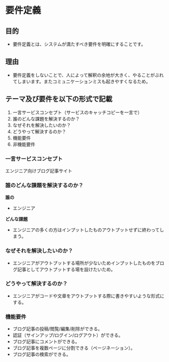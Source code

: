 # 要件定義

## 目的

- 要件定義とは、システムが満たすべき要件を明確にすることです。

## 理由

- 要件定義をしないことで、人によって解釈の余地が大きく、やることがぶれてしまいます。またコミュニケーションミスも起きやすくなるため。

## テーマ及び要件を以下の形式で記載

1. 一言サービスコンセプト（サービスのキャッチコピーを一言で）
2. 誰のどんな課題を解決するのか？
3. なぜそれを解決したいのか？
4. どうやって解決するのか？
5. 機能要件
6. 非機能要件

### 一言サービスコンセプト

エンジニア向けブログ記事サイト

### 誰のどんな課題を解決するのか？

**誰の**

- エンジニア

**どんな課題**

- エンジニアの多くの方はインプットしたものアウトプットせずに終わってしまう。

### なぜそれを解決したいのか？

- エンジニアがアウトプットする場所が少ないためインプットしたものをブログ記事としてアウトプットする場を設けたいため。

### どうやって解決するのか？

- エンジニアがコードや文章をアウトプットする際に書きやすいような形式にする。

### 機能要件

- ブログ記事の投稿/閲覧/編集/削除ができる。
- 認証（サインアップ/ログイン/ログアウト）ができる。
- ブログ記事にコメントができる。
- ブログ記事を複数ページに分割できる（ページネーション）。
- ブログ記事の検索ができる。
